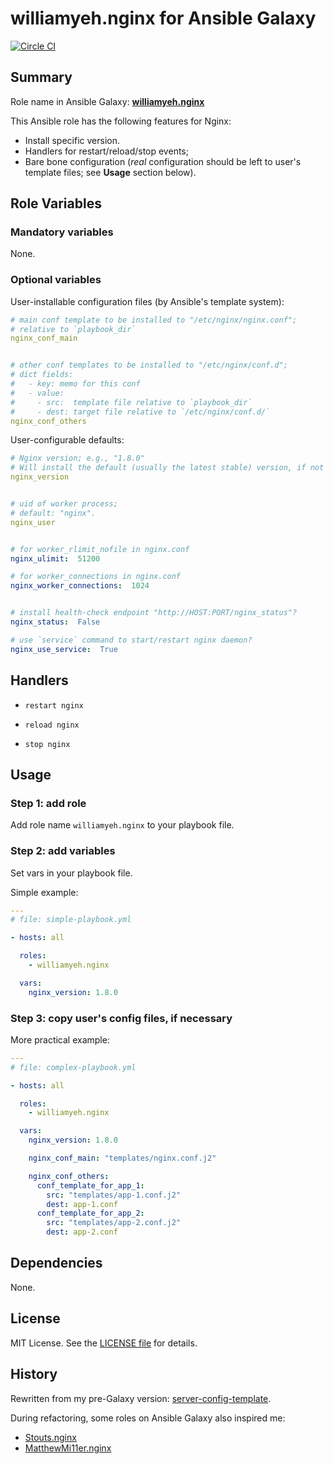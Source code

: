 
williamyeh.nginx for Ansible Galaxy
============


[![Circle CI](https://circleci.com/gh/William-Yeh/ansible-nginx.svg?style=shield)](https://circleci.com/gh/William-Yeh/ansible-nginx)


## Summary

Role name in Ansible Galaxy: **[williamyeh.nginx](https://galaxy.ansible.com/list#/roles/2245)**

This Ansible role has the following features for Nginx:

 - Install specific version.
 - Handlers for restart/reload/stop events;
 - Bare bone configuration (*real* configuration should be left to user's template files; see **Usage** section below).




## Role Variables

### Mandatory variables

None.




### Optional variables

User-installable configuration files (by Ansible's template system):


```yaml
# main conf template to be installed to "/etc/nginx/nginx.conf";
# relative to `playbook_dir`
nginx_conf_main


# other conf templates to be installed to "/etc/nginx/conf.d";
# dict fields:
#   - key: memo for this conf
#   - value:
#     - src:  template file relative to `playbook_dir`
#     - dest: target file relative to `/etc/nginx/conf.d/`
nginx_conf_others
```


User-configurable defaults:


```yaml
# Nginx version; e.g., "1.8.0"
# Will install the default (usually the latest stable) version, if not specified.
nginx_version


# uid of worker process;
# default: "nginx".
nginx_user


# for worker_rlimit_nofile in nginx.conf
nginx_ulimit:  51200

# for worker_connections in nginx.conf
nginx_worker_connections:  1024


# install health-check endpoint "http://HOST:PORT/nginx_status"?
nginx_status:  False

# use `service` command to start/restart nginx daemon?
nginx_use_service:  True
```


## Handlers

- `restart nginx`

- `reload nginx`

- `stop nginx`



## Usage


### Step 1: add role

Add role name `williamyeh.nginx` to your playbook file.


### Step 2: add variables

Set vars in your playbook file.

Simple example:

```yaml
---
# file: simple-playbook.yml

- hosts: all

  roles:
    - williamyeh.nginx

  vars:
    nginx_version: 1.8.0
```


### Step 3: copy user's config files, if necessary


More practical example:

```yaml
---
# file: complex-playbook.yml

- hosts: all

  roles:
    - williamyeh.nginx

  vars:
    nginx_version: 1.8.0

    nginx_conf_main: "templates/nginx.conf.j2"

    nginx_conf_others:
      conf_template_for_app_1:
        src: "templates/app-1.conf.j2"
        dest: app-1.conf
      conf_template_for_app_2:
        src: "templates/app-2.conf.j2"
        dest: app-2.conf
```


## Dependencies

None.


## License

MIT License. See the [LICENSE file](LICENSE) for details.


## History

Rewritten from my pre-Galaxy version: [server-config-template](https://github.com/William-Yeh/server-config-template).

During refactoring, some roles on Ansible Galaxy also inspired me:

  - [Stouts.nginx](https://github.com/Stouts/Stouts.nginx)
  - [MatthewMi11er.nginx](https://github.com/MatthewMi11er/ansible-role-nginx)
